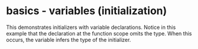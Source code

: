 # basics - variables (initialization)

This demonstrates initializers with variable declarations. Notice in this example that the declaration at the function scope omits the type. When this occurs, the variable infers the type of the initializer.
